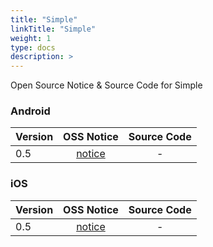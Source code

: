```yaml
---
title: "Simple"
linkTitle: "Simple"
weight: 1
type: docs
description: >
---
```


Open Source Notice & Source Code for Simple

### Android

| Version | OSS Notice | Source Code |
|---|:---:|:---:|
| 0.5 | [notice](https://opensource.sktelecom.com/compliance_artifacts/simple/android/0.5/simple_android_0.5_OSS_Notice.html)  | - |

### iOS

| Version | OSS Notice | Source Code |
|---|:---:|:---:|
| 0.5 | [notice](https://opensource.sktelecom.com/compliance_artifacts/simple/ios/0.5/simple_ios_0.5_OSS_Notice.html)  | - |
